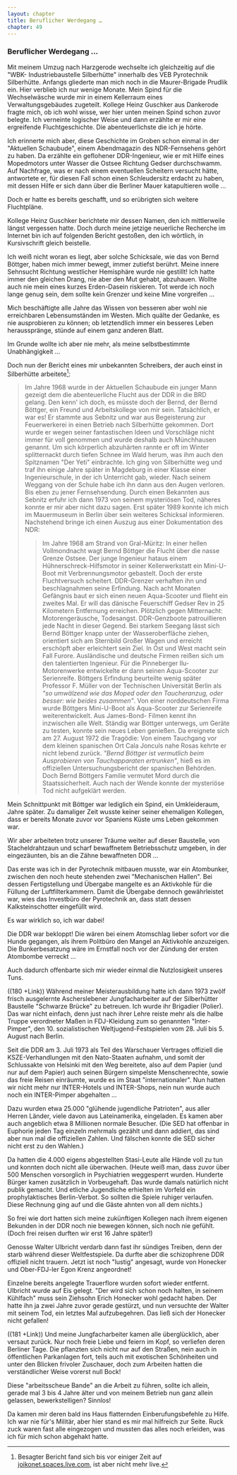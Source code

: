 ```yaml
---  
layout: chapter
title: Beruflicher Werdegang …
chapter: 49
---  
```


### Beruflicher Werdegang …

Mit meinem Umzug nach Harzgerode wechselte ich gleichzeitig auf die "WBK-
Industriebaustelle Silberhütte" innerhalb des VEB Pyrotechnik Silberhütte.
Anfangs gliederte man mich noch in die Maurer-Brigade Prudlik ein. Hier
verblieb ich nur wenige Monate. Mein Spind für die Wechselwäsche wurde mir in
einem Kellerraum eines Verwaltungsgebäudes zugeteilt. Kollege Heinz Guschker
aus Dankerode fragte mich, ob ich wohl wisse, wer hier unten meinen Spind
schon zuvor belegte. Ich verneinte logischer Weise und dann erzählte er mir
eine ergreifende Fluchtgeschichte. Die abenteuerlichste die ich je hörte.

Ich erinnerte mich aber, diese Geschichte im Groben schon einmal in der
"Aktuellen Schaubude", einem Abendmagazin des NDR-Fernsehens gehört zu haben.
Da erzählte ein geflohener DDR-Ingenieur, wie er mit Hilfe eines Mopedmotors
unter Wasser die Ostsee Richtung Gedser durchschwamm. Auf Nachfrage, was er
nach einem eventuellen Scheitern versucht hätte, antwortete er, für diesen
Fall schon einen Schleudersitz erdacht zu haben, mit dessen Hilfe er sich dann
über die Berliner Mauer katapultieren wolle …

Doch er hatte es bereits geschafft, und so erübrigten sich weitere
Fluchtpläne.

Kollege Heinz Guschker berichtete mir dessen Namen, den ich mittlerweile
längst vergessen hatte. Doch durch meine jetzige neuerliche Recherche im
Internet bin ich auf folgenden Bericht gestoßen, den ich wörtlich, in
Kursivschrift gleich beistelle.

Ich weiß nicht woran es liegt, aber solche Schicksale, wie das von Bernd
Böttger, haben mich immer bewegt, immer zutiefst berührt. Meine innere
Sehnsucht Richtung westlicher Hemisphäre wurde nie gestillt! Ich hatte immer
den gleichen Drang, nie aber den Mut gehabt, abzuhauen. Wollte auch nie mein
eines kurzes Erden-Dasein riskieren. Tot werde ich noch lange genug sein, dem
sollte kein Grenzer und keine Mine vorgreifen …

Mich beschäftigte alle Jahre das Wissen von besseren aber wohl nie
erreichbaren Lebensumständen im Westen. Mich quälte der Gedanke, es nie
ausprobieren zu können; ob letztendlich immer ein besseres Leben
herausspränge, stünde auf einem ganz anderen Blatt.

Im Grunde wollte ich aber nie mehr, als meine selbstbestimmte Unabhängigkeit …

Doch nun der Bericht eines mir unbekannten Schreibers, der auch einst in
Silberhütte arbeitete[^1]:

> Im Jahre 1968 wurde in der Aktuellen Schaubude ein junger Mann gezeigt
> dem die abenteuerliche Flucht aus der DDR in die BRD gelang. Den
> kenn' ich doch, es müsste doch der Bernd, der Bernd Böttger, ein
> Freund und Arbeitskollege von mir sein. Tatsächlich, er war es! Er
> stammte aus Sebnitz und war aus Begeisterung zur Feuerwerkerei in
> einen Betrieb nach Silberhütte gekommen.  Dort wurde er wegen seiner
> fantastischen Ideen und Vorschläge nicht immer für voll genommen
> und wurde deshalb auch Münchhausen genannt. Um sich körperlich
> abzuhärten rannte er oft im Winter splitternackt durch tiefen Schnee
> im Wald herum, was ihm auch den Spitznamen "Der Yeti" einbrachte. Ich
> ging von Silberhütte weg und traf ihn einige Jahre später in
> Magdeburg in einer Klasse einer Ingenieurschule, in der ich Unterricht
> gab, wieder. Nach seinem Weggang von der Schule habe ich ihn dann aus
> den Augen verloren. Bis eben zu jener Fernsehsendung. Durch einen
> Bekannten aus Sebnitz erfuhr ich dann 1973 von seinem mysteriösen
> Tod, näheres konnte er mir aber nicht dazu sagen. Erst später
> 1989 konnte ich mich im Mauermuseum in Berlin über sein weiteres
> Schicksal informieren. Nachstehend bringe ich einen Auszug aus einer
> Dokumentation des NDR:
>
> > Im Jahre 1968 am Strand von Gral-Müritz: In einer hellen
> > Vollmondnacht wagt Bernd Böttger die Flucht über die nasse Grenze
> > Ostsee. Der junge Ingenieur hataus einem Hühnerschreck-Hilfsmotor
> > in seiner Kellerwerkstatt ein Mini-U-Boot mit Verbrennungsmotor
> > gebastelt. Doch der erste Fluchtversuch scheitert. DDR-Grenzer
> > verhaften ihn und beschlagnahmen seine Erfindung. Nach acht
> > Monaten Gefängnis baut er sich einen neuen Aqua-Scooter und
> > flieht ein zweites Mal. Er will das dänische Feuerschiff Gedser
> > Rev in 25 Kilometern Entfernung erreichen. Plötzlich gegen
> > Mitternacht: Motorengeräusche, Todesangst. DDR-Genzboote
> > patrouillieren jede Nacht in dieser Gegend. Bei starkem Seegang
> > lässt sich Bernd Böttger knapp unter der Wasseroberfläche
> > ziehen, orientiert sich am Sternbild Großer Wagen und erreicht
> > erschöpft aber erleichtert sein Ziel. In Ost und West macht sein
> > Fall Furore. Ausländische und deutsche Firmen reißen sich um
> > den talentierten Ingenieur. Für die Pinneberger Ilu-Motorenwerke
> > entwickelte er dann seinen Aqua-Scooter zur Serienreife. Böttgers
> > Erfindung beurteilte wenig später Professor F. Müller von der
> > Technischen Universität Berlin als _"so umwälzend wie das Moped
> > oder den Taucheranzug, oder besser: wie beides zusammen"_. Von einer
> > norddeutschen Firma wurde Böttgers Mini-U-Boot als Aqua-Scooter
> > zur Serienreife weiterentwickelt. Aus James-Bond- Filmen kennt
> > ihn inzwischen alle Welt. Ständig war Böttger unterwegs, um
> > Geräte zu testen, konnte sein neues Leben genießen. Da ereignete
> > sich am 27. August 1972 die Tragödie: Von einem Tauchgang
> > vor dem kleinen spanischen Ort Cala Jonculs nahe Rosas kehrte
> > er nicht lebend zurück. _"Bernd Böttger ist vermutlich beim
> > Ausprobieren von Tauchapparaten ertrunken"_, hieß es im offiziellen
> > Untersuchungsbericht der spanischen Behörden. Doch Bernd Böttgers
> > Familie vermutet Mord durch die Staatssicherheit. Auch nach der
> > Wende konnte der mysteriöse Tod nicht aufgeklärt werden.

Mein Schnittpunkt mit Böttger war lediglich ein Spind, ein Umkleideraum, Jahre
später. Zu damaliger Zeit wusste keiner seiner ehemaligen Kollegen, dass er
bereits Monate zuvor vor Spaniens Küste ums Leben gekommen war.

Wir aber arbeiteten trotz unserer Träume weiter auf dieser Baustelle, von
Stacheldrahtzaun und scharf bewaffnetem Betriebsschutz umgeben, in der
eingezäunten, bis an die Zähne bewaffneten DDR …

Das erste was ich in der Pyrotechnik mitbauen musste, war ein Atombunker,
zwischen den noch heute stehenden zwei "Mechanischen Hallen". Bei dessen
Fertigstellung und Übergabe mangelte es an Aktivkohle für die Füllung der
Luftfilterkammern. Damit die Übergabe dennoch gewährleistet war, wies das
Investbüro der Pyrotechnik an, dass statt dessen Kalksteinschotter eingefüllt
wird.

Es war wirklich so, ich war dabei!

Die DDR war bekloppt! Die wären bei einem Atomschlag lieber sofort vor die
Hunde gegangen, als ihrem Politbüro den Mangel an Aktivkohle anzuzeigen. Die
Bunkerbesatzung wäre im Ernstfall noch vor der Zündung der ersten Atombombe
verreckt …

Auch dadurch offenbarte sich mir wieder einmal die Nutzlosigkeit unseres Tuns.

((180 +Link)) Während meiner Meisterausbildung hatte ich dann 1973 zwölf
frisch ausgelernte Ascherslebener Jungfacharbeiter auf der Silberhütter
Baustelle "Schwarze Brücke" zu betreuen. Ich wurde ihr Brigadier (Polier). Das
war nicht einfach, denn just nach ihrer Lehre reiste mehr als die halbe Truppe
verordneter Maßen in FDJ-Kleidung zum so genannten "Inter-Pimper", den 10.
sozialistischen Weltjugend-Festspielen vom 28. Juli bis 5. August nach Berlin.

Seit die DDR am 3. Juli 1973 als Teil des Warschauer Vertrages offiziell die
KSZE-Verhandlungen mit den Nato-Staaten aufnahm, und somit der Schlussakte von
Helsinki mit den Weg bereitete, also auf dem Papier (und nur auf dem Papier)
auch seinen Bürgern simpelste Menschenrechte, sowie das freie Reisen
einräumte, wurde es im Staat "internationaler". Nun hatten wir nicht mehr nur
INTER-Hotels und INTER-Shops, nein nun wurde auch noch ein INTER-Pimper
abgehalten …

Dazu wurden etwa 25.000 "glühende jugendliche Patrioten", aus aller Herren
Länder, viele davon aus Lateinamerika, eingeladen. Es kamen aber auch
angeblich etwa 8 Millionen normale Besucher. (Die SED hat offenbar in Euphorie
jeden Tag einzeln mehrmals gezählt und dann addiert, das sind aber nun mal die
offiziellen Zahlen. Und fälschen konnte die SED sicher nicht erst zu den
Wahlen.)

Da hatten die 4.000 eigens abgestellten Stasi-Leute alle Hände voll zu tun und
konnten doch nicht alle überwachen. (Heute weiß man, dass zuvor über 500
Menschen vorsorglich in Psychiatrien weggesperrt wurden. Hunderte Bürger kamen
zusätzlich in Vorbeugehaft. Das wurde damals natürlich nicht publik gemacht.
Und etliche Jugendliche erhielten im Vorfeld ein prophylaktisches
Berlin-Verbot. So sollten die Spiele ruhiger verlaufen. Diese Rechnung ging
auf und die Gäste ahnten von all dem nichts.)

So frei wie dort hatten sich meine zukünftigen Kollegen nach ihrem eigenen
Bekunden in der DDR noch nie bewegen können, sich noch nie gefühlt. (Doch frei
reisen durften wir erst 16 Jahre später!)

Genosse Walter Ulbricht verdarb dann fast ihr sündiges Treiben, denn der starb
während dieser Weltfestspiele. Da durfte aber die schizophrene DDR offiziell
nicht trauern. Jetzt ist noch "lustig" angesagt, wurde von Honecker und
Ober-FDJ-ler Egon Krenz angeordnet!

Einzelne bereits angelegte Trauerflore wurden sofort wieder entfernt. Ulbricht
wurde auf Eis gelegt. "Der wird sich schon noch halten, in seinem Kühlfach"
muss sein Ziehsohn Erich Honecker wohl gedacht haben. Der hatte ihn ja zwei
Jahre zuvor gerade gestürzt, und nun versuchte der Walter mit seinem Tod, ein
letztes Mal aufzubegehren. Das ließ sich der Honecker nicht gefallen!

((181 +Link)) Und meine Jungfacharbeiter kamen alle überglücklich, aber
versaut zurück. Nur noch freie Liebe und feiern im Kopf, so verliefen deren
Berliner Tage. Die pflanzten sich nicht nur auf den Straßen, nein auch in
öffentlichen Parkanlagen fort, teils auch mit exotischen Schönheiten und unter
den Blicken frivoler Zuschauer, doch zum Arbeiten hatten die verständlicher
Weise vorerst null Bock!

Diese "arbeitsscheue Bande" an die Arbeit zu führen, sollte ich allein, gerade
mal 3 bis 4 Jahre älter und von meinem Betrieb nun ganz allein gelassen,
bewerkstelligen? Sinnlos!

Da kamen mir deren bald ins Haus flatternden Einberufungsbefehle zu Hilfe. Ich
war nie für's Militär, aber hier stand es mir mal hilfreich zur Seite. Ruck
zuck waren fast alle eingezogen und mussten das alles noch erleiden, was ich
für mich schon abgehakt hatte.


[^1]: Besagter Bericht fand sich bis vor einiger Zeit auf
[joikonet.spaces.live.com](http://joikonet.spaces.live.com/Blog/cns!1pxV90x9Qx6_-PVKhKm_-zMA!216.entry),
ist aber nicht mehr live.